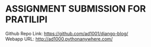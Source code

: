 # ASSIGNMENT SUBMISSION FOR PRATILIPI

Github Repo Link: https://github.com/ad1001/django-blog/  
Webapp URL: http://ad1000.pythonanywhere.com/  
